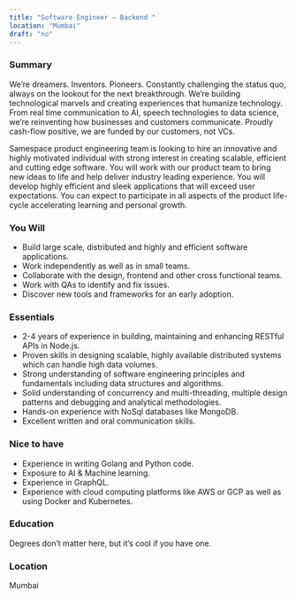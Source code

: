 ```yaml
---
title: "Software Engineer — Backend "
location: "Mumbai"
draft: "no"
---
```


### Summary

We’re dreamers. Inventors. Pioneers. Constantly challenging the status quo, always on the lookout for the next breakthrough. We’re building technological marvels and creating experiences that humanize technology. From real time communication to AI, speech technologies to data science, we’re reinventing how businesses and customers communicate. Proudly cash-flow positive, we are funded by our customers, not VCs.

Samespace product engineering team is looking to hire an innovative and highly motivated individual with strong interest in creating scalable, efficient and cutting edge software. You will work with our product team to bring new ideas to life and help deliver industry leading experience. You will develop highly efficient and sleek applications that will exceed user expectations. You can expect to participate in all aspects of the product life-cycle accelerating learning and personal growth.

### You Will

- Build large scale, distributed and highly and efficient software applications.
- Work independently as well as in small teams.
- Collaborate with the design, frontend and other cross functional teams.
- Work with QAs to identify and fix issues.
- Discover new tools and frameworks for an early adoption.

### Essentials

- 2-4 years of experience in building, maintaining and enhancing RESTful APIs in Node.js.
- Proven skills in designing scalable, highly available distributed systems which can handle high data volumes.
- Strong understanding of software engineering principles and fundamentals including data structures and algorithms.
- Solid understanding of concurrency and multi-threading, multiple design patterns and debugging and analytical methodologies.
- Hands-on experience with NoSql databases like MongoDB.
- Excellent written and oral communication skills.

### Nice to have

- Experience in writing Golang and Python code.
- Exposure to AI & Machine learning.
- Experience in GraphQL.
- Experience with cloud computing platforms like AWS or GCP as well as using Docker and Kubernetes.

### Education

Degrees don’t matter here, but it’s cool if you have one.

### Location

Mumbai
